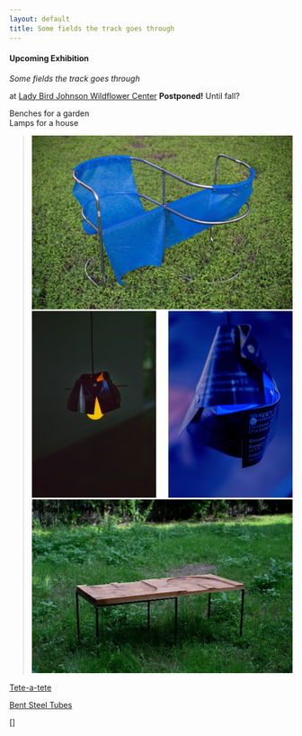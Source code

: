 ```yaml
---
layout: default
title: Some fields the track goes through
---
```


#### Upcoming Exhibition

*Some fields the track goes through*

at [Lady Bird Johnson Wildflower Center](https://www.wildflower.org/) **Postponed!** Until fall?

<p>Benches for a garden<br />
Lamps for a house</p>

> ![](/Images/Sbench-1.jpg)
> ![](/Images/LAMPS.jpg)
> ![](/Images/Sbench-2.jpg)

[Tete-a-tete]()

[Bent Steel Tubes]()

[]
